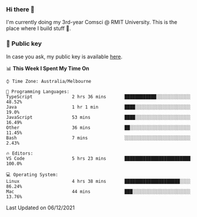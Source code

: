 ### Hi there 👋

I'm currently doing my 3rd-year Comsci @ RMIT University. This is the place where I build stuff 👀. 

### 🔑 Public key

In case you ask, my public key is available [here](https://public.auspham.dev/).

<!--START_SECTION:waka-->
📊 **This Week I Spent My Time On** 

```text
⌚︎ Time Zone: Australia/Melbourne

💬 Programming Languages: 
TypeScript               2 hrs 36 mins       ████████████░░░░░░░░░░░░░   48.52% 
Java                     1 hr 1 min          ████░░░░░░░░░░░░░░░░░░░░░   19.0% 
JavaScript               53 mins             ████░░░░░░░░░░░░░░░░░░░░░   16.49% 
Other                    36 mins             ██░░░░░░░░░░░░░░░░░░░░░░░   11.45% 
Bash                     7 mins              ░░░░░░░░░░░░░░░░░░░░░░░░░   2.43%

🔥 Editors: 
VS Code                  5 hrs 23 mins       █████████████████████████   100.0%

💻 Operating System: 
Linux                    4 hrs 38 mins       █████████████████████░░░░   86.24% 
Mac                      44 mins             ███░░░░░░░░░░░░░░░░░░░░░░   13.76%

```


 Last Updated on 06/12/2021
<!--END_SECTION:waka-->

<!--
**rockmanvnx6/rockmanvnx6** is a ✨ _special_ ✨ repository because its `README.md` (this file) appears on your GitHub profile.

Here are some ideas to get you started:

- 🔭 I’m currently working on ...
- 🌱 I’m currently learning ...
- 👯 I’m looking to collaborate on ...
- 🤔 I’m looking for help with ...
- 💬 Ask me about ...
- 📫 How to reach me: ...
- 😄 Pronouns: ...
- ⚡ Fun fact: ...
-->
